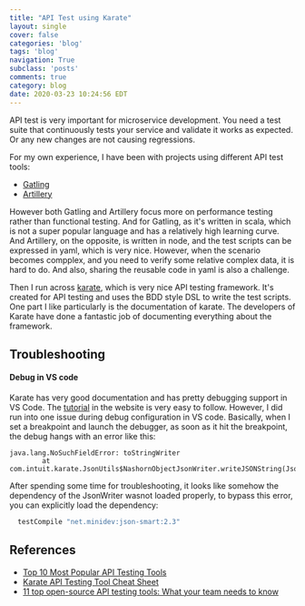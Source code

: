 ```yaml
---
title: "API Test using Karate"
layout: single
cover: false
categories: 'blog'
tags: 'blog'
navigation: True
subclass: 'posts'
comments: true
category: blog
date: 2020-03-23 10:24:56 EDT
---
```


API test is very important for microservice development. You need a test suite that continuously tests your service and validate it works as expected. Or any new changes are not causing regressions.

For my own experience, I have been with projects using different API test tools:
- [Gatling](https://gatling.io)
- [Artillery](https://Artillery.io)

However both Gatling and Artillery focus more on performance testing rather than functional testing. And for Gatling, as it's written in scala, which is not a super popular language and has a relatively high learning curve. And Artillery, on the opposite, is written in node, and the test scripts can be expressed in yaml, which is very nice. However, when the scenario becomes compplex, and you need to verify some relative complex data, it is hard to do. And also, sharing the reusable code in yaml is also a challenge.

Then I run across [karate](https://github.com/intuit/karate), which is very nice API testing framework. It's created for API testing and uses the BDD style DSL to write the test scripts. One part I like particularly is the documentation of karate. The developers of Karate have done a fantastic job of documenting everything about the framework.


## Troubleshooting

#### Debug in VS code
Karate has very good documentation and has pretty debugging support in VS Code. The [tutorial](https://github.com/intuit/karate/wiki/IDE-Support#vs-code-karate-plugin) in the website is very easy to follow.
However, I did run into one issue during debug configuration in VS code. Basically, when I set a breakpoint and launch the debugger, as soon as it hit the breakpoint, the debug hangs with an error like this:

```
java.lang.NoSuchFieldError: toStringWriter
        at com.intuit.karate.JsonUtils$NashornObjectJsonWriter.writeJSONString(JsonUtils.java:80)
```

After spending some time for troubleshooting, it looks like somehow the dependency of the JsonWriter wasnot loaded properly, to bypass this error, you can explicitly load the dependency:

```groovy
  testCompile "net.minidev:json-smart:2.3"
```

## References

- [Top 10 Most Popular API Testing Tools](https://medium.com/@CapitalTerefe/top-10-most-popular-api-testing-tools-62c43eefb870)
- [Karate API Testing Tool Cheat Sheet](https://www.testingexcellence.com/karate-api-testing-tool-cheat-sheet/)
- [11 top open-source API testing tools: What your team needs to know](https://techbeacon.com/app-dev-testing/11-top-open-source-api-testing-tools-what-your-team-needs-know)
